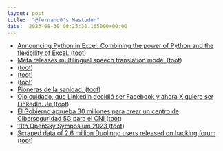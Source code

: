 ```yaml
---
layout: post
title:  "@fernand0's Mastodon"
date:  2023-08-30 08:25:30.165000+00:00
---
```

*  [Announcing Python in Excel: Combining the power of Python and the flexibility of Excel. ](https://techcommunity.microsoft.com/t5/excel-blog/announcing-python-in-excel-combining-the-power-of-python-and-the/ba-p/389343) ([toot](https://mastodon.social/@fernand0/110977609246819979))
*  [Meta releases multilingual speech translation model ](https://www.theverge.com/2023/8/22/23840571/meta-multilingual-speech-translation-model-a) ([toot](https://mastodon.social/@fernand0/110977431551820863))
*  [ ](https://social.arroutaflix.com/@xesfur) ([toot](https://mastodon.social/@fernand0/110977390515118377))
*  [ ](https://mastodon.social/users/fernand0/statuses/110977387878811827/activity) ([toot](https://mastodon.social/users/fernand0/statuses/110977387878811827/activity))
*  [ ](https://social.arroutaflix.com/@xesfur) ([toot](https://mastodon.social/@fernand0/110976996130475134))
*  [Pioneras de la sanidad. ](https://avecesunafoto.wordpress.com/2023/08/29/pioneras-de-la-sanidad) ([toot](https://mastodon.social/@fernand0/110974288305238981))
*  [Ojo cuidado, que LinkedIn decidió ser Facebook y ahora X quiere ser LinkedIn. Je ](https://mastodon.social/@fernand0/110974272978948413) ([toot](https://mastodon.social/@fernand0/110974272978948413))
*  [El Gobierno aprueba 30 millones para crear un centro de CibersegurIdad 5G para el CNI ](https://www.europapress.es/nacional/noticia-gobierno-aprueba-30-millones-crear-centro-ciberseguirdasd-5g-cni-20230822171839.htm) ([toot](https://mastodon.social/@fernand0/110974073840504596))
*  [11th OpenSky Symposium 2023 ](https://symposium.opensky-network.org) ([toot](https://mastodon.social/@fernand0/110973879994745147))
*  [Scraped data of 2.6 million Duolingo users released on hacking forum ](https://www.bleepingcomputer.com/news/security/scraped-data-of-26-million-duolingo-users-released-on-hacking-forum) ([toot](https://mastodon.social/@fernand0/110973661403607684))
